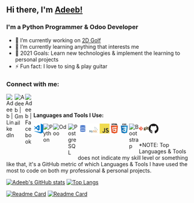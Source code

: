 ## Hi there, I'm [Adeeb!](https://github.com/MonwarAdeeb)

### I'm a Python Programmer & Odoo Developer

- 🔭 I’m currently working on [2D Golf](https://github.com/MonwarAdeeb/2D-Golf)
- 🌱 I’m currently learning anything that interests me
- 🥅 2021 Goals: Learn new technologies & implement the learning to personal projects
- ⚡ Fun fact: I love to sing & play guitar


### Connect with me:

[<img align="left" alt="Adeeb | LinkedIn" width="22px" src="https://png.pngtree.com/png-clipart/20190516/original/pngtree-linkedin-png-icon-design-elements-png-image_3562011.jpg" />][linkedin]
[<img align="left" alt="Adeeb | Gmail" width="28px" src="https://i.dlpng.com/static/png/6438643_preview.png" />][email]
[<img align="left" alt="Adeeb | Facebook" width="22px" src="https://www.pngkey.com/png/detail/839-8393923_facebook-icon-free-download-png-and-vector-facebook.png" />][facebook]

<br/>
<br/>


**Languages and Tools I Use:**  

[<img align="left" alt="Visual Studio Code" width="26px" src="https://raw.githubusercontent.com/github/explore/80688e429a7d4ef2fca1e82350fe8e3517d3494d/topics/visual-studio-code/visual-studio-code.png" />][vscode]
[<img align="left" alt="Python" width="26px" src="https://icons.iconarchive.com/icons/cornmanthe3rd/plex/256/Other-python-icon.png" />][python]
[<img align="left" alt="Odoo" width="40px" src="https://image.pngaaa.com/63/4074063-middle.png" />][odoo]
[<img align="left" alt="PostgreSQL" width="26px" src="https://encrypted-tbn0.gstatic.com/images?q=tbn:ANd9GcSe4FebGO4LQaNFxnZwXSyTOR5VMabxnNZxxCvFB1K_y5E8MQSKlWhbKbZs_4UDABtsTIA&usqp=CAU" />][postgreSQL]
[<img align="left" alt="SQL" width="26px" src="https://raw.githubusercontent.com/github/explore/80688e429a7d4ef2fca1e82350fe8e3517d3494d/topics/sql/sql.png" />][sql]
[<img align="left" alt="MySQL" width="32px" src="https://raw.githubusercontent.com/github/explore/80688e429a7d4ef2fca1e82350fe8e3517d3494d/topics/mysql/mysql.png" />][mySQL]
[<img align="left" alt="JavaScript" width="26px" src="https://raw.githubusercontent.com/github/explore/80688e429a7d4ef2fca1e82350fe8e3517d3494d/topics/javascript/javascript.png" />][javascript]
[<img align="left" alt="HTML5" width="26px" src="https://raw.githubusercontent.com/github/explore/80688e429a7d4ef2fca1e82350fe8e3517d3494d/topics/html/html.png" />][html]
[<img align="left" alt="CSS3" width="26px" src="https://raw.githubusercontent.com/github/explore/80688e429a7d4ef2fca1e82350fe8e3517d3494d/topics/css/css.png" />][css]
[<img align="left" alt="Bootstrap" width="26px" src="https://brandslogos.com/wp-content/uploads/thumbs/bootstrap-logo-vector.svg" />][bootstrap]
[<img align="left" alt="Git" width="26px" src="https://raw.githubusercontent.com/github/explore/80688e429a7d4ef2fca1e82350fe8e3517d3494d/topics/git/git.png" />][git]
[<img align="left" alt="GitHub" width="26px" src="https://raw.githubusercontent.com/github/explore/78df643247d429f6cc873026c0622819ad797942/topics/github/github.png" />][github]

<br/>
<br/>

*NOTE: Top Languages & Tools does not indicate my skill level or something like that, it's a GitHub metric of which Languages & Tools I have used the most to code on both my professional & personal projects.
<br/>



[![Adeeb's GitHub stats](https://github-readme-stats.vercel.app/api?username=MonwarAdeeb&count_private=true&show_icons=true&theme=great-gatsby)](https://github.com/MonwarAdeeb)
[![Top Langs](https://github-readme-stats.vercel.app/api/top-langs/?username=MonwarAdeeb&layout=compact&theme=great-gatsby&langs_count=10)](https://github.com/MonwarAdeeb)



[![Readme Card](https://github-readme-stats.vercel.app/api/pin/?username=MonwarAdeeb&repo=HackerRank-Solutions)](https://github.com/MonwarAdeeb/HackerRank-Solutions)
[![Readme Card](https://github-readme-stats.vercel.app/api/pin/?username=MonwarAdeeb&repo=LeetCode-Solutions)](https://github.com/MonwarAdeeb/LeetCode-Solutions)



[linkedin]: https://linkedin.com/in/MonwarAdeeb
[email]: mailto:monwar.adeeb@gmail.com
[facebook]: https://facebook.com/MonwarAdeeb

[vscode]: https://code.visualstudio.com
[python]: https://www.python.org
[odoo]: https://www.odoo.com
[postgreSQL]: https://www.postgresql.org
[sql]: https://www.mysql.com
[mySQL]: https://www.mysql.com
[javascript]: https://www.javascript.com
[html]: https://html.com
[css]: https://getbootstrap.com
[bootstrap]: https://getbootstrap.com
[git]: https://git-scm.com
[github]: https://github.com


<!--
Here are some ideas to get you started:

- 👋
- 🔭 I’m currently working on ...
- 🌱 I’m currently learning ...
- 👯 I’m looking to collaborate on ...
- 🤔 I’m looking for help with ...
- 💬 Ask me about ...
- 📫 How to reach me: ...
- 😄 Pronouns: ...
- ⚡ Fun fact: ...
-->
